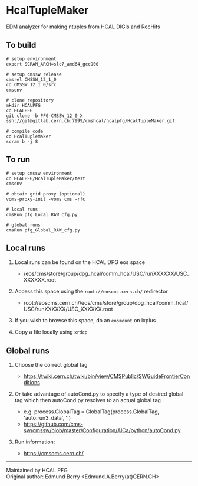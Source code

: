 # HcalTupleMaker
EDM analyzer for making ntuples from HCAL DIGIs and RecHits

## To build
```
# setup environment  
export SCRAM_ARCH=slc7_amd64_gcc900

# setup cmssw release  
cmsrel CMSSW_12_1_0
cd CMSSW_12_1_0/src
cmsenv    

# clone repository  
mkdir HCALPFG  
cd HCALPFG  
git clone -b PFG-CMSSW_12_0_X ssh://git@gitlab.cern.ch:7999/cmshcal/hcalpfg/HcalTupleMaker.git

# compile code  
cd HcalTupleMaker  
scram b -j 8
```

## To run
```
# setup cmssw environment  
cd HCALPFG/HcalTupleMaker/test  
cmsenv  

# obtain grid proxy (optional)  
voms-proxy-init -voms cms -rfc  

# local runs  
cmsRun pfg_Local_RAW_cfg.py

# global runs  
cmsRun pfg_Global_RAW_cfg.py
```

## Local runs

1. Local runs can be found on the HCAL DPG eos space  
    * /eos/cms/store/group/dpg_hcal/comm_hcal/USC/runXXXXXX/USC_XXXXXX.root

2. Access this space using the `root://eoscms.cern.ch/` redirector  
    * root://eoscms.cern.ch//eos/cms/store/group/dpg_hcal/comm_hcal/USC/runXXXXXX/USC_XXXXXX.root

3. If you wish to browse this space, do an `eosmount` on lxplus

4. Copy a file locally using `xrdcp`

## Global runs

1. Choose the correct global tag  
    * https://twiki.cern.ch/twiki/bin/view/CMSPublic/SWGuideFrontierConditions

2. Or take advantage of autoCond.py to specify a type of desired global tag which then autoCond.py resolves to an actual global tag
    * e.g. process.GlobalTag = GlobalTag(process.GlobalTag, 'auto:run3_data', '')
    * https://github.com/cms-sw/cmssw/blob/master/Configuration/AlCa/python/autoCond.py

3. Run information:
    * https://cmsoms.cern.ch/

---------------
Maintained by HCAL PFG  
Original author: Edmund Berry <Edmund.A.Berry(at)CERN.CH>

